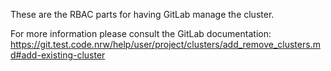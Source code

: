 These are the RBAC parts for having GitLab manage the cluster.

For more information please consult the GitLab documentation: https://git.test.code.nrw/help/user/project/clusters/add_remove_clusters.md#add-existing-cluster
